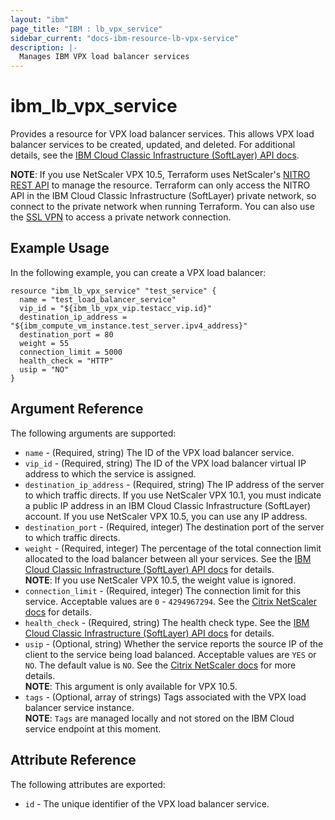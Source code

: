 ```yaml
---
layout: "ibm"
page_title: "IBM : lb_vpx_service"
sidebar_current: "docs-ibm-resource-lb-vpx-service"
description: |-
  Manages IBM VPX load balancer services
---
```


# ibm\_lb_vpx_service

Provides a resource for VPX load balancer services. This allows VPX load balancer services to be created, updated, and deleted. For additional details, see the [IBM Cloud Classic Infrastructure (SoftLayer) API docs](http://sldn.softlayer.com/reference/datatypes/SoftLayer_Network_LoadBalancer_Service).  

**NOTE**: If you use NetScaler VPX 10.5, Terraform uses NetScaler's [NITRO REST API](https://docs.citrix.com/en-us/netscaler/11/nitro-api.html) to manage the resource.  Terraform can only access the NITRO API in the IBM Cloud Classic Infrastructure (SoftLayer) private network, so connect to the private network when running Terraform. You can also use the [SSL VPN](http://www.softlayer.com/VPN-Access) to access a private network connection.

## Example Usage

In the following example, you can create a VPX load balancer:

```hcl
resource "ibm_lb_vpx_service" "test_service" {
  name = "test_load_balancer_service"
  vip_id = "${ibm_lb_vpx_vip.testacc_vip.id}"
  destination_ip_address = "${ibm_compute_vm_instance.test_server.ipv4_address}"
  destination_port = 80
  weight = 55
  connection_limit = 5000
  health_check = "HTTP"
  usip = "NO"
}
```

## Argument Reference

The following arguments are supported:

* `name` - (Required, string) The ID of the VPX load balancer service.
* `vip_id` - (Required, string) The ID of the VPX load balancer virtual IP address to which the service is assigned.
* `destination_ip_address` - (Required, string) The IP address of the server to which traffic directs. If you use NetScaler VPX 10.1, you must indicate a public IP address in an IBM Cloud Classic Infrastructure (SoftLayer) account. If you use NetScaler VPX 10.5, you can use any IP address.
* `destination_port` - (Required, integer) The destination port of the server to which traffic directs.
* `weight` - (Required, integer) The percentage of the total connection limit allocated to the load balancer between all your services. See the [IBM Cloud Classic Infrastructure (SoftLayer) API docs](http://sldn.softlayer.com/reference/datatypes/SoftLayer_Network_LoadBalancer_Service) for details.  
    **NOTE**: If you use NetScaler VPX 10.5, the weight value is ignored.
* `connection_limit` - (Required, integer) The connection limit for this service. Acceptable values are `0` - `4294967294`. See the [Citrix NetScaler docs](https://docs.citrix.com/en-us/netscaler/11/reference/netscaler-command-reference/basic/service.html) for details.
* `health_check` - (Required, string) The health check type. See the [IBM Cloud Classic Infrastructure (SoftLayer) API docs](http://sldn.softlayer.com/reference/datatypes/SoftLayer_Network_LoadBalancer_Service) for details.
* `usip` - (Optional, string) Whether the service reports the source IP of the client to the service being load balanced. Acceptable values are `YES` or `NO`. The default value is `NO`. See the [Citrix NetScaler docs](https://developer-docs.citrix.com/projects/netscaler-nitro-api/en/11.0/configuration/basic/service/service) for more details.  
    **NOTE**: This argument is only available for VPX 10.5.
* `tags` - (Optional, array of strings) Tags associated with the VPX load balancer service instance.  
  **NOTE**: `Tags` are managed locally and not stored on the IBM Cloud service endpoint at this moment.

## Attribute Reference

The following attributes are exported:

* `id` - The unique identifier of the VPX load balancer service.
